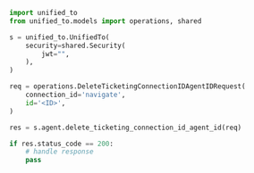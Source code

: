 <!-- Start SDK Example Usage -->


```python
import unified_to
from unified_to.models import operations, shared

s = unified_to.UnifiedTo(
    security=shared.Security(
        jwt="",
    ),
)

req = operations.DeleteTicketingConnectionIDAgentIDRequest(
    connection_id='navigate',
    id='<ID>',
)

res = s.agent.delete_ticketing_connection_id_agent_id(req)

if res.status_code == 200:
    # handle response
    pass
```
<!-- End SDK Example Usage -->